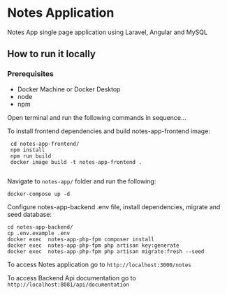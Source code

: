 # Notes Application
Notes App single page application using Laravel, Angular and MySQL

## How to run it locally
### Prerequisites
- Docker Machine or Docker Desktop
- node
- npm

Open terminal and run the following commands in sequence...

To install frontend dependencies and build notes-app-frontend image:
```
 cd notes-app-frontend/
 npm install
 npm run build
 docker image build -t notes-app-frontend .
 
```
Navigate to `notes-app/` folder and run the following:
```
docker-compose up -d
```
Configure notes-app-backend .env file, install dependencies, migrate and seed database:
```
cd notes-app-backend/
cp .env.example .env
docker exec  notes-app-php-fpm composer install
docker exec  notes-app-php-fpm php artisan key:generate
docker exec  notes-app-php-fpm php artisan migrate:fresh --seed
```

To access Notes application go to `http://localhost:3000/notes`

To access Backend Api documentation go to `http://localhost:8081/api/documentation`
